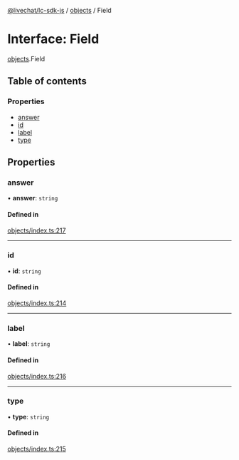 [@livechat/lc-sdk-js](../README.md) / [objects](../modules/objects.md) / Field

# Interface: Field

[objects](../modules/objects.md).Field

## Table of contents

### Properties

- [answer](objects.Field.md#answer)
- [id](objects.Field.md#id)
- [label](objects.Field.md#label)
- [type](objects.Field.md#type)

## Properties

### answer

• **answer**: `string`

#### Defined in

[objects/index.ts:217](https://github.com/livechat/lc-sdk-js/blob/11cc290/src/objects/index.ts#L217)

___

### id

• **id**: `string`

#### Defined in

[objects/index.ts:214](https://github.com/livechat/lc-sdk-js/blob/11cc290/src/objects/index.ts#L214)

___

### label

• **label**: `string`

#### Defined in

[objects/index.ts:216](https://github.com/livechat/lc-sdk-js/blob/11cc290/src/objects/index.ts#L216)

___

### type

• **type**: `string`

#### Defined in

[objects/index.ts:215](https://github.com/livechat/lc-sdk-js/blob/11cc290/src/objects/index.ts#L215)
